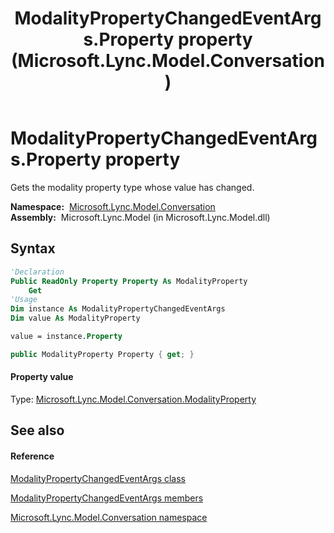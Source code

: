 ﻿---
title: ModalityPropertyChangedEventArgs.Property property  (Microsoft.Lync.Model.Conversation)
TOCTitle: 'Property property '
ms:assetid: P:Microsoft.Lync.Model.Conversation.ModalityPropertyChangedEventArgs.Property_DI_3_UC_OCS14MrefLyncWPF
ms:mtpsurl: https://msdn.microsoft.com/en-us/library/microsoft.lync.model.conversation.modalitypropertychangedeventargs.property_di_3_uc_ocs14mreflyncwpf(v=office.15)
ms:contentKeyID: 48594465
ms.date: 07/28/2014
mtps_version: v=office.15
f1_keywords:
- Microsoft.Lync.Model.Conversation.ModalityPropertyChangedEventArgs.Property
dev_langs:
- CSharp
- JScript
- VB
- other
---

# ModalityPropertyChangedEventArgs.Property property

Gets the modality property type whose value has changed.

**Namespace:**  [Microsoft.Lync.Model.Conversation](microsoft-lync-model-conversation-namespace_2.md)  
**Assembly:**  Microsoft.Lync.Model (in Microsoft.Lync.Model.dll)

## Syntax

``` vb
'Declaration
Public ReadOnly Property Property As ModalityProperty
    Get
'Usage
Dim instance As ModalityPropertyChangedEventArgs
Dim value As ModalityProperty

value = instance.Property
```

``` csharp
public ModalityProperty Property { get; }
```

#### Property value

Type: [Microsoft.Lync.Model.Conversation.ModalityProperty](modalityproperty-enumeration-microsoft-lync-model-conversation_2.md)  

## See also

#### Reference

[ModalityPropertyChangedEventArgs class](modalitypropertychangedeventargs-class-microsoft-lync-model-conversation_2.md)

[ModalityPropertyChangedEventArgs members](modalitypropertychangedeventargs-members-microsoft-lync-model-conversation_2.md)

[Microsoft.Lync.Model.Conversation namespace](microsoft-lync-model-conversation-namespace_2.md)

